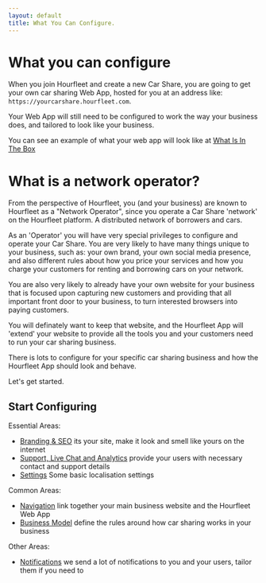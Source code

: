 ```yaml
---
layout: default
title: What You Can Configure.
---
```

# What you can configure

When you join Hourfleet and create a new Car Share, you are going to get your own car sharing Web App, hosted for you at an address like: `https://yourcarshare.hourfleet.com`.

Your Web App will still need to be configured to work the way your business does, and tailored to look like your business.

You can see an example of what your web app will look like at [What Is In The Box](inthebox.html)

# What is a network operator?

From the perspective of Hourfleet, you (and your business) are known to Hourfleet as a "Network Operator", since you operate a Car Share 'network' on the Hourfleet platform. A distributed network of borrowers and cars.

As an 'Operator' you will have very special privileges to configure and operate your Car Share. You are very likely to have many things unique to your business, such as: your own brand, your own social media presence, and also different rules about how you price your services and how you charge your customers for renting and borrowing cars on your network.

You are also very likely to already have your own website for your business that is focused upon capturing new customers and providing that all important front door to your business, to turn interested browsers into paying customers. 

You will definately want to keep that website, and the Hourfleet App will 'extend' your website to provide all the tools you and your customers need to run your car sharing business.

There is lots to configure for your specific car sharing business and how the Hourfleet App should look and behave. 

Let's get started.

## Start Configuring

Essential Areas:

- [Branding & SEO](configure-branding.html) its your site, make it look and smell like yours on the internet
- [Support, Live Chat and Analytics](configure-support.html) provide your users with necessary contact and support details
- [Settings](configure-settings.html) Some basic localisation settings

Common Areas:

- [Navigation](configure-navigation.html) link together your main business website and the Hourfleet Web App
- [Business Model](configure-businessmodel.html) define the rules around how car sharing works in your business

Other Areas:

- [Notifications](configure-notifications.html) we send a lot of notifications to you and your users, tailor them if you need to
